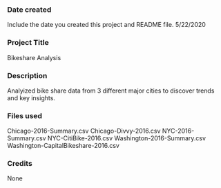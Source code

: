 ### Date created
Include the date you created this project and README file.
5/22/2020
### Project Title
Bikeshare Analysis

### Description
Analyized bike share data from 3 different major cities to discover trends and key insights.

### Files used
Chicago-2016-Summary.csv
Chicago-Divvy-2016.csv
NYC-2016-Summary.csv
NYC-CitiBike-2016.csv
Washington-2016-Summary.csv
Washington-CapitalBikeshare-2016.csv

### Credits
None

